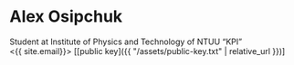 # Alex Osipchuk
Student at Institute of Physics and Technology of NTUU &ldquo;KPI&rdquo;  
<{{ site.email}}>
[[public key]({{ "/assets/public-key.txt" | relative_url }})]
